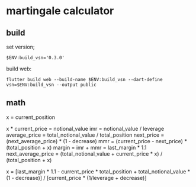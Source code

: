 # martingale calculator

## build

set version;

```
$ENV:build_vsn='0.3.0'
```

build web:

```
flutter build web --build-name $ENV:build_vsn --dart-define vsn=$ENV:build_vsn --output public
```

## math

x = current_position

x * current_price = notional_value
imr = notional_value / leverage
average_price = total_notional_value / total_position
next_price = (next_average_price) * (1 - decrease)
mmr = (current_price - next_price) * (total_position + x)
margin = imr + mmr = last_margin * 1.1
next_average_price = (total_notional_value + current_price * x) / (total_position + x)

x = [last_margin * 1.1 - current_price * total_position + total_notional_value * (1 - decrease)] / [current_price * (1/leverage + decrease)]